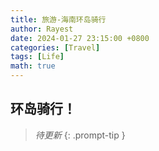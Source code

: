 ```yaml
---
title: 旅游-海南环岛骑行
author: Rayest
date: 2024-01-27 23:15:00 +0800
categories: [Travel]
tags: [Life]
math: true
---
```


## 环岛骑行！

> *待更新*
{: .prompt-tip }